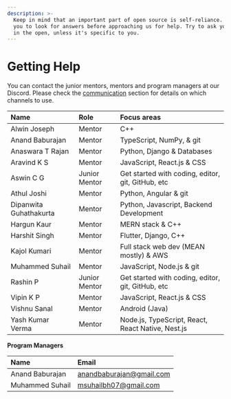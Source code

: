 ```yaml
---
description: >-
  Keep in mind that an important part of open source is self-reliance. We expect
  you to look for answers before approaching us for help. Try to ask your doubts
  in the open, unless it's specific to you.
---
```


# Getting Help

You can contact the junior mentors, mentors and program managers at our Discord. Please check the [communication](https://openhack.gitbook.io/openhack-20/cohort-2/communication) section for details on which channels to use.

| **Name** | Role | Focus areas |
| :--- | :--- | :--- |
| Alwin Joseph | Mentor | C++ |
| Anand Baburajan | Mentor | TypeScript, NumPy, & git |
| Anaswara T Rajan | Mentor | Python, Django & Databases |
| Aravind K S | Mentor | JavaScript, React.js & CSS |
| Aswin C G | Junior Mentor | Get started with coding, editor, git, GitHub, etc |
| Athul Joshi | Mentor | Python, Angular & git |
| Dipanwita Guhathakurta | Mentor | Python, Javascript, Backend Development |
| Hargun Kaur | Mentor | MERN stack & C++ |
| Harshit Singh | Mentor | Flutter, Django, C++ |
| Kajol Kumari | Mentor | Full stack web dev \(MEAN mostly\) & AWS |
| Muhammed Suhail | Mentor | JavaScript, Node.js & git |
| Rashin P | Junior Mentor | Get started with coding, editor, git, GitHub, etc |
| Vipin K P | Mentor | JavaScript, React.js & CSS |
| Vishnu Sanal | Mentor | Android \(Java\) |
| Yash Kumar Verma | Mentor | Node.js, TypeScript, React, React Native, Nest.js |

**Program Managers**

| **Name** | **Email** |
| :--- | :--- |
| Anand Baburajan | [anandbaburajan@gmail.com](mailto:anandbaburajan@gmail.com) |
| Muhammed Suhail | [msuhailbh07@gmail.com](mailto:%20msuhailbh07@gmail.com) |

